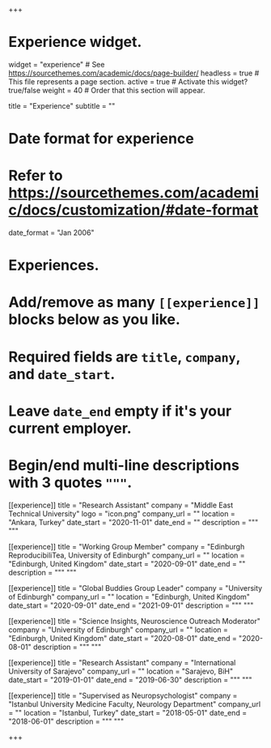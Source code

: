 +++
# Experience widget.
widget = "experience"  # See https://sourcethemes.com/academic/docs/page-builder/
headless = true  # This file represents a page section.
active = true  # Activate this widget? true/false
weight = 40  # Order that this section will appear.

title = "Experience"
subtitle = ""

# Date format for experience
#   Refer to https://sourcethemes.com/academic/docs/customization/#date-format
date_format = "Jan 2006"

# Experiences.
#   Add/remove as many `[[experience]]` blocks below as you like.
#   Required fields are `title`, `company`, and `date_start`.
#   Leave `date_end` empty if it's your current employer.
#   Begin/end multi-line descriptions with 3 quotes `"""`.

[[experience]]
  title = "Research Assistant"
  company = "Middle East Technical University"
  logo =  "icon.png"
  company_url = ""
  location = "Ankara, Turkey"
  date_start = "2020-11-01"
  date_end = ""
  description = """
  """
  
[[experience]]
  title = "Working Group Member"
  company = "Edinburgh ReproducibiliTea, University of Edinburgh"
  company_url = ""
  location = "Edinburgh, United Kingdom"
  date_start = "2020-09-01"
  date_end = ""
  description = """
  """
  
[[experience]]
  title = "Global Buddies Group Leader"
  company = "University of Edinburgh"
  company_url = ""
  location = "Edinburgh, United Kingdom"
  date_start = "2020-09-01"
  date_end = "2021-09-01"
  description = """
  """
  
[[experience]]
  title = "Science Insights, Neuroscience Outreach Moderator"
  company = "University of Edinburgh"
  company_url = ""
  location = "Edinburgh, United Kingdom"
  date_start = "2020-08-01"
  date_end = "2020-08-01"
  description = """
  """
  
[[experience]]
  title = "Research Assistant"
  company = "International University of Sarajevo"
  company_url = ""
  location = "Sarajevo, BiH"
  date_start = "2019-01-01"
  date_end = "2019-06-30"
  description = """
"""

[[experience]]
  title = "Supervised as Neuropsychologist"
  company = "Istanbul University Medicine Faculty, Neurology Department"
  company_url = ""
  location = "Istanbul, Turkey"
  date_start = "2018-05-01"
  date_end = "2018-06-01"
  description = """
"""

+++
